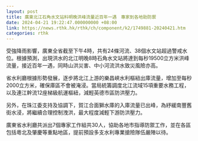 ```yaml
---
layout: post
title: 廣東北江石角水文站料明晚洪峰流量近百年一遇　專家到各地助防禦
date: 2024-04-21 19:22:47.000000000 +08:00
link: https://news.rthk.hk/rthk/ch/component/k2/1749881-20240421.htm
categories: rthk
---
```


受強降雨影響，廣東全省截至下午4時，共有24條河流、38個水文站超過警戒水位。根據預測，出現洪水的北江明晚8時石角水文站將達到每秒19500立方米洪峰流量，接近百年一遇，同時山洪災害、中小河流洪水致災風險亦高。

省水利廳根據形勢發展，逐步將北江上游的樂昌峽水利樞紐出庫流量，增加至每秒2000立方米，確保庫區不會被淹浸。當局統籌調度北江流域15項重要水務工程，以及連江幹流12座梯級航運樞紐，減輕英德市區防洪壓力。

另外，在珠江委支持及協調下，賀江合面獅水庫的入庫流量已出峰，為紓緩南豐舊街水浸，將繼續合理控制洩洪，最大程度減輕下游防洪壓力。

廣東省水利廳共派出7個專家工作組共30人，協助各地市指導防禦工作，並在各區包括粵北及肇慶等重點地區，提前預設多支水利專業搶險隊伍嚴陣以待。
